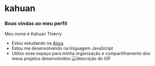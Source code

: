 # kahuan
### Boas vindas ao meu perfil

Meu nome é Kahuan Thierry

- Estou estudando na [Alura](https://www.alura.com.br)
- Estou me desenvolvendo na linguagem JavaScript
- Utilizo esse espaço para minha organização e compartilhamento dos meus projetos desenvolvidos
![descrição do GIF](https://media1.tenor.com/m/mKS9I809XUEAAAAC/monkey.gif)
